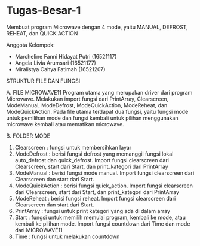 # Tugas-Besar-1
Membuat program Microwave dengan 4 mode, yaitu MANUAL, DEFROST, REHEAT, dan QUICK ACTION

Anggota Kelompok:
- Marcheline Fanni Hidayat Putri (16521117)
- Angela Livia Arumsari (16521177)
- Miralistya Cahya Fatimah (16521207)

STRUKTUR FILE DAN FUNGSI

A. FILE MICROWAVE11
Program utama yang merupakan driver dari program Microwave. Melakukan import fungsi dari PrintArray, Clearscreen, ModeManual, ModeDefrost, ModeQuickAction, ModeReheat, dan ModeQuickAction. Pada file utama terdapat dua fungsi, yaitu fungsi mode untuk pemilihan mode dan fungsi kembali untuk pilihan menggunakan microwave kembali atau mematikan microwave.

B. FOLDER MODE 
1. Clearscreen  : fungsi untuk membersihkan layar
2. ModeDefrost  : berisi fungsi defrost yang memanggil fungsi lokal auto_defrost dan quick_defrost. Import fungsi clearscreen dari Clearscreen, start dari Start, dan print_kategori dari PrintArray
3. ModeManual   : berisi fungsi mode manual. Import fungsi clearscreen dari Clearscreen dan start dari Start.
4. ModeQuickAction  : berisi fungsi quick_action. Import fungsi clearscreen dari Clearscreen, start dari Start, dan print_kategori dari PrintArray
5. ModeReheat   : berisi fungsi reheat. Import fungsi clearscreen dari Clearscreen dan start dari Start.
6. PrintArray   : fungsi untuk print kategori yang ada di dalam array
7. Start        : fungsi untuk memilih memulai program, kembali ke mode, atau kembali ke pilihan mode. Import fungsi countdown dari Time dan mode dari MICROWAVE11
8. Time         : fungsi untuk melakukan countdown

